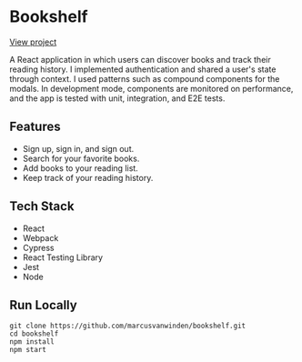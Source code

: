 <h1>Bookshelf</h1>

<p><a href="https://marcusvanwinden-bookshelf.vercel.app">View project</a></p>

<p>A React application in which users can discover books and track their reading history. I implemented authentication and shared a user's state through context. I used patterns such as compound components for the modals. In development mode, components are monitored on performance, and the app is tested with unit, integration, and E2E tests.</p>

<h2>Features</h2>
<ul>
  <li>Sign up, sign in, and sign out.</li>
  <li>Search for your favorite books.</li>
  <li>Add books to your reading list.</li>
  <li>Keep track of your reading history.</li>
</ul>

<h2>Tech Stack</h2>
<ul>
  <li>React</li>
  <li>Webpack</li>
  <li>Cypress</li>
  <li>React Testing Library</li>
  <li>Jest</li>
  <li>Node</li>
</ul>

<h2>Run Locally</h2>

```
git clone https://github.com/marcusvanwinden/bookshelf.git
cd bookshelf
npm install
npm start
```
